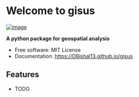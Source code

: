 # Welcome to gisus


[![image](https://img.shields.io/pypi/v/gisus.svg)](https://pypi.python.org/pypi/gisus)


**A python package for geospatial analysis**


-   Free software: MIT License
-   Documentation: <https://DBishal13.github.io/gisus>
    

## Features

-   TODO
